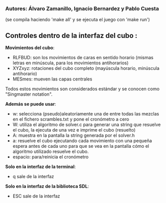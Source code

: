 ### Autores: Álvaro Zamanillo, Ignacio Bernardez y Pablo Cuesta

(se compila haciendo 'make all' y se ejecuta el juego con 'make run')

## Controles dentro de la interfaz del cubo :

**Movimientos del cubo**:
* RLFBUD: son los movimientos de caras en sentido horario (mismas letras en minúscula, para los movimientos antihorarios)
* XYZxyz: rotaciones del cubo completo (mayúscula horario, minúscula antihorario)
* MESmes: mueven las capas centrales
	
Todos estos movimientos son considerados estándar y se conocen como "Singmaster notation".

**Además se puede usar**: 
* w: selecciona (pseudo)aleatoriamente una de entre todas las mezclas en el fichero scrambles.txt y pone el cronómetro a cero
* W: utiliza el algoritmo de solver.c para generar una string que resuelve el cubo, la ejecuta de una vez e imprime el cubo (resuelto)
* A: muestra en la pantalla la string generada por el solver.h
* a: resuelve el cubo ejecutando cada movimiento con una pequeña espera antes de cada uno para que se vea en la pantalla cómo el algoritmo utilizado resuelve el cubo.
* espacio: para/reinicia el cronómetro

**Solo en la interfaz de la terminal**:
* q sale de la interfaz

**Solo en la interfaz de la biblioteca SDL**:
*  ESC sale de la interfaz
